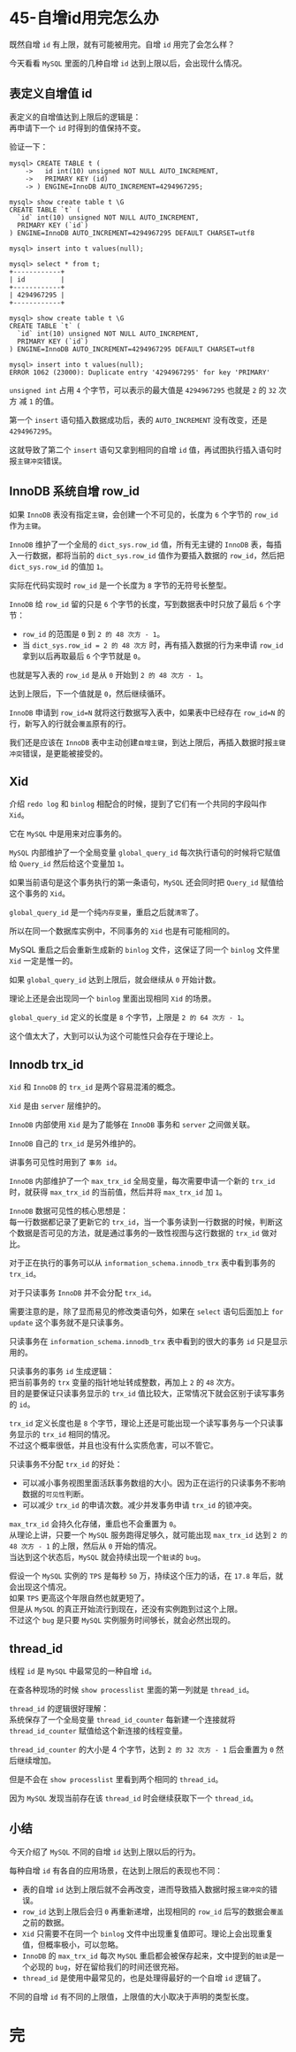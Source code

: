 # 45-自增id用完怎么办

既然自增 `id` 有上限，就有可能被用完。自增 `id` 用完了会怎么样？

今天看看 `MySQL` 里面的几种自增 `id` 达到上限以后，会出现什么情况。

## 表定义自增值 id

表定义的自增值达到上限后的逻辑是：  
再申请下一个 `id` 时得到的值保持不变。

验证一下：

    mysql> CREATE TABLE t (
        ->   id int(10) unsigned NOT NULL AUTO_INCREMENT,
        ->   PRIMARY KEY (id)
        -> ) ENGINE=InnoDB AUTO_INCREMENT=4294967295;
    
    mysql> show create table t \G
    CREATE TABLE `t` (
      `id` int(10) unsigned NOT NULL AUTO_INCREMENT,
      PRIMARY KEY (`id`)
    ) ENGINE=InnoDB AUTO_INCREMENT=4294967295 DEFAULT CHARSET=utf8
    
    mysql> insert into t values(null);

    mysql> select * from t;
    +------------+
    | id         |
    +------------+
    | 4294967295 |
    +------------+

    mysql> show create table t \G
    CREATE TABLE `t` (
      `id` int(10) unsigned NOT NULL AUTO_INCREMENT,
      PRIMARY KEY (`id`)
    ) ENGINE=InnoDB AUTO_INCREMENT=4294967295 DEFAULT CHARSET=utf8
    
    mysql> insert into t values(null);
    ERROR 1062 (23000): Duplicate entry '4294967295' for key 'PRIMARY'

`unsigned int` 占用 `4` 个字节，可以表示的最大值是 `4294967295` 也就是 `2` 的 `32` 次方 减 `1` 的值。

第一个 `insert` 语句插入数据成功后，表的 `AUTO_INCREMENT` 没有改变，还是 `4294967295`。

这就导致了第二个 `insert` 语句又拿到相同的自增 `id` 值，再试图执行插入语句时报`主键冲突`错误。

## InnoDB 系统自增 row_id

如果 `InnoDB` 表没有指定`主键`，会创建一个不可见的，长度为 `6` 个字节的 `row_id` 作为`主键`。

`InnoDB` 维护了一个全局的 `dict_sys.row_id` 值，所有无主键的 `InnoDB` 表，每插入一行数据，都将当前的 `dict_sys.row_id` 值作为要插入数据的 `row_id`，然后把 `dict_sys.row_id` 的值加 `1`。

实际在代码实现时 `row_id` 是一个长度为 `8` 字节的无符号长整型。

`InnoDB` 给 `row_id` 留的只是 `6` 个字节的长度，写到数据表中时只放了最后 `6` 个字节：
- `row_id` 的范围是 `0` 到 `2 的 48 次方 - 1`。
- 当 `dict_sys.row_id = 2 的 48 次方` 时，再有插入数据的行为来申请 `row_id` 拿到以后再取最后 `6` 个字节就是 `0`。

也就是写入表的 `row_id` 是从 `0` 开始到 `2 的 48 次方 - 1`。

达到上限后，下一个值就是 `0`，然后继续循环。

`InnoDB` 申请到 `row_id=N` 就将这行数据写入表中，如果表中已经存在 `row_id=N` 的行，新写入的行就会`覆盖`原有的行。

我们还是应该在 `InnoDB` 表中主动创建`自增主键`，到达上限后，再插入数据时报`主键冲突`错误，是更能被接受的。

## Xid

介绍 `redo log` 和 `binlog` 相配合的时候，提到了它们有一个共同的字段叫作 `Xid`。

它在 `MySQL` 中是用来对应事务的。

`MySQL` 内部维护了一个全局变量 `global_query_id` 每次执行语句的时候将它赋值给 `Query_id` 然后给这个变量加 `1`。

如果当前语句是这个事务执行的第一条语句，`MySQL` 还会同时把 `Query_id` 赋值给这个事务的 `Xid`。

`global_query_id` 是一个纯`内存变量`，重启之后就`清零`了。

所以在同一个数据库实例中，不同事务的 `Xid` 也是有可能相同的。

MySQL 重启之后会重新生成新的 `binlog` 文件，这保证了同一个 `binlog` 文件里 `Xid` 一定是惟一的。

如果 `global_query_id` 达到上限后，就会继续从 `0` 开始计数。

理论上还是会出现同一个 `binlog` 里面出现相同 `Xid` 的场景。

`global_query_id` 定义的长度是 `8` 个字节，上限是 `2 的 64 次方 - 1`。

这个值太大了，大到可以认为这个可能性只会存在于理论上。

## Innodb trx_id

`Xid` 和 `InnoDB` 的 `trx_id` 是两个容易混淆的概念。

`Xid` 是由 `server` 层维护的。

`InnoDB` 内部使用 `Xid` 是为了能够在 `InnoDB` 事务和 `server` 之间做关联。

`InnoDB` 自己的 `trx_id` 是另外维护的。

讲事务可见性时用到了 `事务 id`。

`InnoDB` 内部维护了一个 `max_trx_id` 全局变量，每次需要申请一个新的 `trx_id` 时，就获得 `max_trx_id` 的当前值，然后并将 `max_trx_id` 加 `1`。

`InnoDB` 数据可见性的核心思想是：  
每一行数据都记录了更新它的 `trx_id`，当一个事务读到一行数据的时候，判断这个数据是否可见的方法，就是通过事务的一致性视图与这行数据的 `trx_id` 做对比。

对于正在执行的事务可以从 `information_schema.innodb_trx` 表中看到事务的 `trx_id`。

对于只读事务 `InnoDB` 并不会分配 `trx_id`。

需要注意的是，除了显而易见的修改类语句外，如果在 `select` 语句后面加上 `for update` 这个事务就不是只读事务。

只读事务在 `information_schema.innodb_trx` 表中看到的很大的事务 `id` 只是显示用的。

只读事务的事务 `id` 生成逻辑：  
把当前事务的 `trx` 变量的指针地址转成整数，再加上 `2` 的 `48` 次方。  
目的是要保证只读事务显示的 `trx_id` 值比较大，正常情况下就会区别于读写事务的 `id`。

`trx_id` 定义长度也是 `8` 个字节，理论上还是可能出现一个读写事务与一个只读事务显示的 `trx_id` 相同的情况。  
不过这个概率很低，并且也没有什么实质危害，可以不管它。

只读事务不分配 `trx_id` 的好处：
- 可以减小事务视图里面活跃事务数组的大小。因为正在运行的只读事务不影响数据的`可见性`判断。
- 可以减少 `trx_id` 的申请次数。减少并发事务申请 `trx_id` 的锁冲突。

`max_trx_id` 会持久化存储，重启也不会重置为 `0`。  
从理论上讲，只要一个 `MySQL` 服务跑得足够久，就可能出现 `max_trx_id` 达到 `2 的 48 次方 - 1` 的上限，然后从 `0` 开始的情况。  
当达到这个状态后，`MySQL` 就会持续出现一个`脏读`的 `bug`。  

假设一个 `MySQL` 实例的 `TPS` 是每秒 `50` 万，持续这个压力的话，在 `17.8` 年后，就会出现这个情况。  
如果 `TPS` 更高这个年限自然也就更短了。  
但是从 `MySQL` 的真正开始流行到现在，还没有实例跑到过这个上限。  
不过这个 `bug` 是只要 `MySQL` 实例服务时间够长，就会必然出现的。

## thread_id

线程 `id` 是 `MySQL` 中最常见的一种自增 `id`。

在查各种现场的时候 `show processlist` 里面的第一列就是 `thread_id`。

`thread_id` 的逻辑很好理解：  
系统保存了一个全局变量 `thread_id_counter` 每新建一个连接就将 `thread_id_counter` 赋值给这个新连接的线程变量。

`thread_id_counter` 的大小是 4 个字节，达到 `2 的 32 次方 - 1` 后会重置为 `0` 然后继续增加。

但是不会在 `show processlist` 里看到两个相同的 `thread_id`。

因为 `MySQL` 发现当前存在该 `thread_id` 时会继续获取下一个 `thread_id`。

## 小结

今天介绍了 `MySQL` 不同的自增 `id` 达到上限以后的行为。

每种自增 `id` 有各自的应用场景，在达到上限后的表现也不同：
- 表的自增 `id` 达到上限后就不会再改变，进而导致插入数据时报`主键冲突`的错误。
- `row_id` 达到上限后会归 `0` 再重新递增，出现相同的 `row_id` 后写的数据会`覆盖`之前的数据。
- `Xid` 只需要不在同一个 `binlog` 文件中出现重复值即可。理论上会出现重复值，但概率极小，可以忽略。
- `InnoDB` 的 `max_trx_id` 每次 `MySQL` 重启都会被保存起来，文中提到的`脏读`是一个必现的 `bug`，好在留给我们的时间还很充裕。
- `thread_id` 是使用中最常见的，也是处理得最好的一个自增 `id` 逻辑了。

不同的自增 `id` 有不同的上限值，上限值的大小取决于声明的类型长度。

# 完